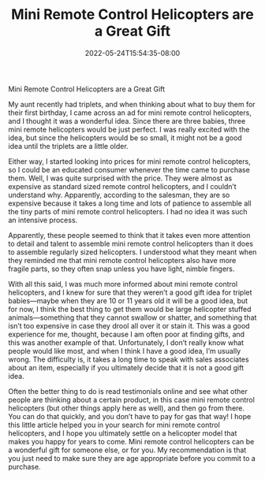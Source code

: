 ﻿---
title: "Mini Remote Control Helicopters are a Great Gift"
date: 2022-05-24T15:54:35-08:00
description: "remote control helicopters Tips for Web Success"
featured_image: "/images/remote control helicopters.jpg"
tags: ["remote control helicopters"]
---

Mini Remote Control Helicopters are a Great Gift

My aunt recently had triplets, and when thinking about what to buy them for their first birthday, I came across an ad for mini remote control helicopters, and I thought it was a wonderful idea.  Since there are three babies, three mini remote helicopters would be just perfect.  I was really excited with the idea, but since the helicopters would be so small, it might not be a good idea until the triplets are a little older.

Either way, I started looking into prices for mini remote control helicopters, so I could be an educated consumer whenever the time came to purchase them.  Well, I was quite surprised with the price.  They were almost as expensive as standard sized remote control helicopters, and I couldn’t understand why.  Apparently, according to the salesman, they are so expensive because it takes a long time and lots of patience to assemble all the tiny parts of mini remote control helicopters.  I had no idea it was such an intensive process.

Apparently, these people seemed to think that it takes even more attention to detail and talent to assemble mini remote control helicopters than it does to assemble regularly sized helicopters.  I understood what they meant when they reminded me that mini remote control helicopters also have more fragile parts, so they often snap unless you have light, nimble fingers.

With all this said, I was much more informed about mini remote control helicopters, and I knew for sure that they weren’t a good gift idea for triplet babies—maybe when they are 10 or 11 years old it will be a good idea, but for now, I think the best thing to get them would be large helicopter stuffed animals—something that they cannot swallow or shatter, and something that isn’t too expensive in case they drool all over it or stain it.  This was a good experience for me, thought, because I am often poor at finding gifts, and this was another example of that.  Unfortunately, I don’t really know what people would like most, and when I think I have a good idea, I’m usually wrong.  The difficulty is, it takes a long time to speak with sales associates about an item, especially if you ultimately decide that it is not a good gift idea.

Often the better thing to do is read testimonials online and see what other people are thinking about a certain product, in this case mini remote control helicopters (but other things apply here as well), and then go from there.  You can do that quickly, and you don’t have to pay for gas that way!  I hope this little article helped you in your search for mini remote control helicopters, and I hope you ultimately settle on a helicopter model that makes you happy for years to come.  Mini remote control helicopters can be a wonderful gift for someone else, or for you.  My recommendation is that you just need to make sure they are age appropriate before you commit to a purchase.
